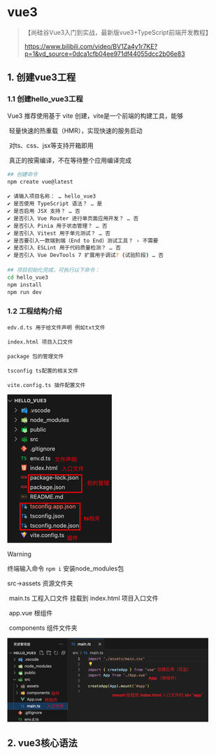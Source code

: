 # vue3

> 【尚硅谷Vue3入门到实战，最新版vue3+TypeScript前端开发教程】
>
> https://www.bilibili.com/video/BV1Za4y1r7KE?p=1&vd_source=0dca1cfb04ee971df44055dcc2b06e83

## 1. 创建vue3工程

### 1.1 创建hello_vue3工程

Vue3 推荐使用基于 vite 创建，vite是一个前端的构建工具，能够

​	轻量快速的热重载（HMR），实现快速的服务启动

​	对ts、css、jsx等支持开箱即用

​	真正的按需编译，不在等待整个应用编译完成

```bash
## 创建命令
npm create vue@latest

✔ 请输入项目名称： … hello_vue3
✔ 是否使用 TypeScript 语法？ … 是
✔ 是否启用 JSX 支持？ … 否
✔ 是否引入 Vue Router 进行单页面应用开发？ … 否
✔ 是否引入 Pinia 用于状态管理？ … 否
✔ 是否引入 Vitest 用于单元测试？ … 否
✔ 是否要引入一款端到端（End to End）测试工具？ › 不需要
✔ 是否引入 ESLint 用于代码质量检测？ … 否
✔ 是否引入 Vue DevTools 7 扩展用于调试? (试验阶段) … 否

## 项目初始化完成，可执行以下命令：
cd hello_vue3
npm install
npm run dev
```



### 1.2 工程结构介绍

```text
edv.d.ts 用于给文件声明 例如txt文件

index.html 项目入口文件

package 包的管理文件

tsconfig ts配置的相关文件

vite.config.ts 插件配置文件
```

<img src="_images/image-20240712213004225.png" alt="image-20240712213004225" style="zoom:50%;" />

> [!WARNING]
>
> 终端输入命令  `npm i` 安装node_modules包

src->assets 资源文件夹

​	main.ts 工程入口文件 挂载到 index.html 项目入口文件

​	app.vue 根组件

​	components 组件文件夹

<img src="./_images/Snipaste_2024-07-12_21-41-55.png" alt="Snipaste_2024-07-12_21-41-55" style="zoom:50%;" />



## 2. vue3核心语法

